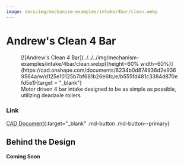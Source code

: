 ```yaml
---
image: docs/img/mechanism-examples/intake/4bar/clean.webp
---
```


# Andrew's Clean 4 Bar

<figure markdown="span">
[![Andrew's Clean 4 Bar](../../../img/mechanism-examples/intake/4bar/clean.webp){height=60% width=60%}](https://cad.onshape.com/documents/6234b0d874936d2e9369564a/w/d125e10125b7bf681b26e6fc/e/b555fd481c3384d870efd5e1){target = "_blank"}
<figcaption>Motor driven 4 bar intake designed to be as simple as possible, utilizing deadaxle rollers</figcaption>
</figure>

### Link

[CAD Document](https://cad.onshape.com/documents/6234b0d874936d2e9369564a/w/d125e10125b7bf681b26e6fc/e/b555fd481c3384d870efd5e1 "CAD Document Link"){:target="_blank" .md-button .md-button--primary}

## Behind the Design

**Coming Soon**


<br>